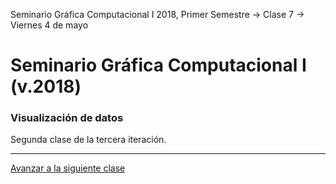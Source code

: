Seminario Gráfica Computacional I 2018, Primer Semestre → Clase 7 → Viernes 4 de mayo

# Seminario Gráfica Computacional I (v.2018)

### Visualización de datos

Segunda clase de la tercera iteración.

- - - - 

[Avanzar a la siguiente clase](https://github.com/profesorfaco/dgp502_8/)

